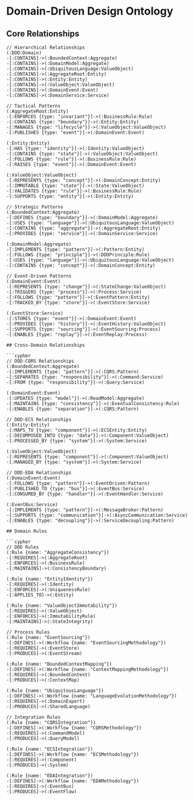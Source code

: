 # Domain-Driven Design Ontology

## Core Relationships

```cypher
// Hierarchical Relationships
(:DDD:Domain)
-[:CONTAINS]->(:BoundedContext:Aggregate)
-[:CONTAINS]->(:DomainModel:Aggregate)
-[:CONTAINS]->(:UbiquitousLanguage:ValueObject)
-[:CONTAINS]->(:AggregateRoot:Entity)
-[:CONTAINS]->(:Entity:Entity)
-[:CONTAINS]->(:ValueObject:ValueObject)
-[:CONTAINS]->(:DomainEvent:Event)
-[:CONTAINS]->(:DomainService:Service)

// Tactical Patterns
(:AggregateRoot:Entity)
-[:ENFORCES {type: "invariant"}]->(:BusinessRule:Rule)
-[:CONTAINS {type: "boundary"}]->(:Entity:Entity)
-[:MANAGES {type: "lifecycle"}]->(:ValueObject:ValueObject)
-[:PUBLISHES {type: "event"}]->(:DomainEvent:Event)

(:Entity:Entity)
-[:HAS {type: "identity"}]->(:Identity:ValueObject)
-[:CONTAINS {type: "state"}]->(:ValueObject:ValueObject)
-[:FOLLOWS {type: "rule"}]->(:BusinessRule:Rule)
-[:RAISES {type: "event"}]->(:DomainEvent:Event)

(:ValueObject:ValueObject)
-[:REPRESENTS {type: "concept"}]->(:DomainConcept:Entity)
-[:IMMUTABLE {type: "state"}]->(:State:ValueObject)
-[:VALIDATES {type: "rule"}]->(:BusinessRule:Rule)
-[:SUPPORTS {type: "entity"}]->(:Entity:Entity)

// Strategic Patterns
(:BoundedContext:Aggregate)
-[:DEFINES {type: "boundary"}]->(:DomainModel:Aggregate)
-[:USES {type: "language"}]->(:UbiquitousLanguage:ValueObject)
-[:CONTAINS {type: "aggregate"}]->(:AggregateRoot:Entity)
-[:PROVIDES {type: "service"}]->(:DomainService:Service)

(:DomainModel:Aggregate)
-[:IMPLEMENTS {type: "pattern"}]->(:Pattern:Entity)
-[:FOLLOWS {type: "principle"}]->(:DDDPrinciple:Rule)
-[:USES {type: "language"}]->(:UbiquitousLanguage:ValueObject)
-[:CONTAINS {type: "concept"}]->(:DomainConcept:Entity)

// Event-Driven Patterns
(:DomainEvent:Event)
-[:REPRESENTS {type: "change"}]->(:StateChange:ValueObject)
-[:TRIGGERS {type: "process"}]->(:Process:Service)
-[:FOLLOWS {type: "pattern"}]->(:EventPattern:Entity)
-[:TRACKED_BY {type: "store"}]->(:EventStore:Service)

(:EventStore:Service)
-[:STORES {type: "event"}]->(:DomainEvent:Event)
-[:PROVIDES {type: "history"}]->(:EventHistory:ValueObject)
-[:SUPPORTS {type: "sourcing"}]->(:EventSourcing:Process)
-[:ENABLES {type: "replay"}]->(:EventReplay:Process)

## Cross-Domain Relationships

```cypher
// DDD-CQRS Relationships
(:BoundedContext:Aggregate)
-[:IMPLEMENTS {type: "pattern"}]->(:CQRS:Pattern)
-[:SEPARATES {type: "responsibility"}]->(:Command:Service)
-[:FROM {type: "responsibility"}]->(:Query:Service)

(:DomainEvent:Event)
-[:UPDATES {type: "model"}]->(:ReadModel:Aggregate)
-[:MAINTAINS {type: "consistency"}]->(:EventualConsistency:Rule)
-[:ENABLES {type: "separation"}]->(:CQRS:Pattern)

// DDD-ECS Relationships
(:Entity:Entity)
-[:MAPS_TO {type: "component"}]->(:ECSEntity:Entity)
-[:DECOMPOSED_INTO {type: "data"}]->(:Component:ValueObject)
-[:PROCESSED_BY {type: "system"}]->(:System:Service)

(:ValueObject:ValueObject)
-[:REPRESENTS {type: "component"}]->(:Component:ValueObject)
-[:MANAGED_BY {type: "system"}]->(:System:Service)

// DDD-EDA Relationships
(:DomainEvent:Event)
-[:FOLLOWS {type: "pattern"}]->(:EventDriven:Pattern)
-[:PUBLISHED_TO {type: "bus"}]->(:EventBus:Service)
-[:CONSUMED_BY {type: "handler"}]->(:EventHandler:Service)

(:EventBus:Service)
-[:IMPLEMENTS {type: "pattern"}]->(:MessageBroker:Pattern)
-[:SUPPORTS {type: "communication"}]->(:AsyncCommunication:Service)
-[:ENABLES {type: "decoupling"}]->(:ServiceDecoupling:Pattern)

## Domain Rules

```cypher
// DDD Rules
(:Rule {name: "AggregateConsistency"})
-[:REQUIRES]->(:AggregateRoot)
-[:ENFORCES]->(:BusinessRule)
-[:MAINTAINS]->(:ConsistencyBoundary)

(:Rule {name: "EntityIdentity"})
-[:REQUIRES]->(:Identity)
-[:ENFORCES]->(:UniquenessRule)
-[:APPLIES_TO]->(:Entity)

(:Rule {name: "ValueObjectImmutability"})
-[:REQUIRES]->(:ValueObject)
-[:ENFORCES]->(:ImmutabilityRule)
-[:MAINTAINS]->(:StateIntegrity)

// Process Rules
(:Rule {name: "EventSourcing"})
-[:DEFINES]->(:Workflow {name: "EventSourcingMethodology"})
-[:REQUIRES]->(:EventStore)
-[:PRODUCES]->(:EventStream)

(:Rule {name: "BoundedContextMapping"})
-[:DEFINES]->(:Workflow {name: "ContextMappingMethodology"})
-[:REQUIRES]->(:BoundedContext)
-[:PRODUCES]->(:ContextMap)

(:Rule {name: "UbiquitousLanguage"})
-[:DEFINES]->(:Workflow {name: "LanguageEvolutionMethodology"})
-[:REQUIRES]->(:DomainExpert)
-[:PRODUCES]->(:SharedLanguage)

// Integration Rules
(:Rule {name: "CQRSIntegration"})
-[:DEFINES]->(:Workflow {name: "CQRSMethodology"})
-[:REQUIRES]->(:CommandModel)
-[:PRODUCES]->(:QueryModel)

(:Rule {name: "ECSIntegration"})
-[:DEFINES]->(:Workflow {name: "ECSMethodology"})
-[:REQUIRES]->(:Component)
-[:PRODUCES]->(:System)

(:Rule {name: "EDAIntegration"})
-[:DEFINES]->(:Workflow {name: "EDAMethodology"})
-[:REQUIRES]->(:EventBus)
-[:PRODUCES]->(:EventFlow)
``` 